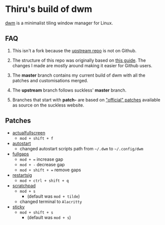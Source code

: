 # Thiru's build of dwm

[dwm](https://dwm.suckless.org/) is a minimalist tiling window manager for Linux.

## FAQ

1. This isn't a fork because the [upstream repo](https://git.suckless.org/dwm) is not on Github.

1. The structure of this repo was originally based on [this guide](https://dwm.suckless.org/customisation/patches_in_git/). The changes I made are mostly around making it easier for Github users.

1. The **master** branch contains my current build of dwm with all the patches and customisations merged.

1. The **upstream** branch follows suckless' **master** branch.

1. Branches that start with **patch-** are based on ["official" patches](https://dwm.suckless.org/patches/) available as source on the suckless website.

## Patches

* [actualfullscreen](https://dwm.suckless.org/patches/actualfullscreen/)
  * `mod + shift + f`
* [autostart](https://dwm.suckless.org/patches/autostart/)
  * changed autostart scripts path from `~/.dwm` to `~/.config/dwm`
* [fullgaps](https://dwm.suckless.org/patches/fullgaps/)
  * `mod + =` increase gap
  * `mod + -` decrease gap
  * `mod + shift + =` remove gaps
* [restartsig](https://dwm.suckless.org/patches/restartsig/)
  * `mod + ctrl + shift + q`
* [scratchpad](https://dwm.suckless.org/patches/scratchpad/)
  * `mod + s`
    * (default was `mod + tilde`)
  * changed terminal to `Alacritty`
* [sticky](https://dwm.suckless.org/patches/sticky/)
  * `mod + shift + s`
    * (default was `mod + s`)
